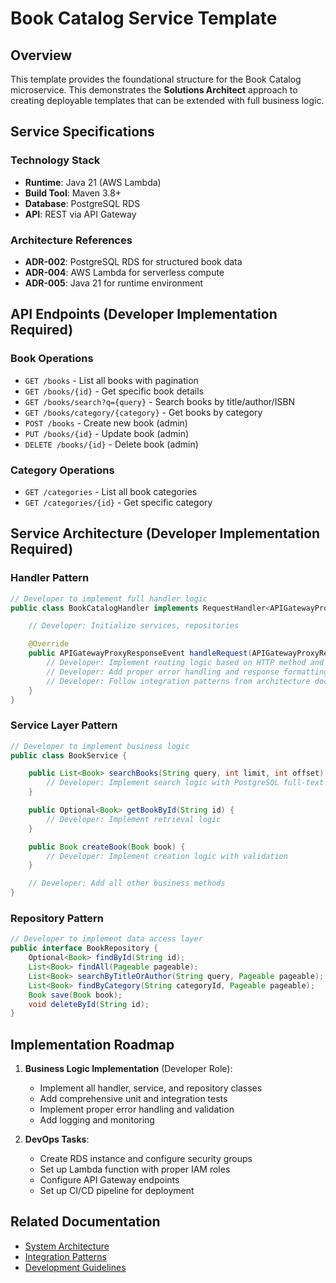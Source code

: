 # Book Catalog Service Template

## Overview

This template provides the foundational structure for the Book Catalog microservice. This demonstrates the **Solutions Architect** approach to creating deployable templates that can be extended with full business logic.

## Service Specifications

### Technology Stack

- **Runtime**: Java 21 (AWS Lambda)
- **Build Tool**: Maven 3.8+
- **Database**: PostgreSQL RDS
- **API**: REST via API Gateway

### Architecture References

- **ADR-002**: PostgreSQL RDS for structured book data
- **ADR-004**: AWS Lambda for serverless compute
- **ADR-005**: Java 21 for runtime environment

## API Endpoints (Developer Implementation Required)

### Book Operations

- `GET /books` - List all books with pagination
- `GET /books/{id}` - Get specific book details
- `GET /books/search?q={query}` - Search books by title/author/ISBN
- `GET /books/category/{category}` - Get books by category
- `POST /books` - Create new book (admin)
- `PUT /books/{id}` - Update book (admin)
- `DELETE /books/{id}` - Delete book (admin)

### Category Operations

- `GET /categories` - List all book categories
- `GET /categories/{id}` - Get specific category

## Service Architecture (Developer Implementation Required)

### Handler Pattern

```java
// Developer to implement full handler logic
public class BookCatalogHandler implements RequestHandler<APIGatewayProxyRequestEvent, APIGatewayProxyResponseEvent> {

    // Developer: Initialize services, repositories

    @Override
    public APIGatewayProxyResponseEvent handleRequest(APIGatewayProxyRequestEvent request, Context context) {
        // Developer: Implement routing logic based on HTTP method and path
        // Developer: Add proper error handling and response formatting
        // Developer: Follow integration patterns from architecture docs
    }
}
```

### Service Layer Pattern

```java
// Developer to implement business logic
public class BookService {

    public List<Book> searchBooks(String query, int limit, int offset) {
        // Developer: Implement search logic with PostgreSQL full-text search
    }

    public Optional<Book> getBookById(String id) {
        // Developer: Implement retrieval logic
    }

    public Book createBook(Book book) {
        // Developer: Implement creation logic with validation
    }

    // Developer: Add all other business methods
}
```

### Repository Pattern

```java
// Developer to implement data access layer
public interface BookRepository {
    Optional<Book> findById(String id);
    List<Book> findAll(Pageable pageable);
    List<Book> searchByTitleOrAuthor(String query, Pageable pageable);
    List<Book> findByCategory(String categoryId, Pageable pageable);
    Book save(Book book);
    void deleteById(String id);
}
```

## Implementation Roadmap

1. **Business Logic Implementation** (Developer Role):

   - Implement all handler, service, and repository classes
   - Add comprehensive unit and integration tests
   - Implement proper error handling and validation
   - Add logging and monitoring

2. **DevOps Tasks**:
   - Create RDS instance and configure security groups
   - Set up Lambda function with proper IAM roles
   - Configure API Gateway endpoints
   - Set up CI/CD pipeline for deployment

## Related Documentation

- [System Architecture](../../../docs/architecture/cloudshelf-system-architecture.md)
- [Integration Patterns](../../../docs/architecture/cloudshelf-integration-patterns.md)
- [Development Guidelines](../../../docs/architecture/cloudshelf-development-guidelines.md)
